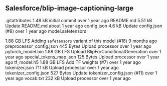 ## Salesforce/blip-image-captioning-large

.gitattributes
1.48 kB
initial commit
over 1 year ago
README.md
5.51 kB
Update README.md
about 1 year ago
config.json
4.6 kB
Update config.json (#8)
over 1 year ago
model.safetensors

1.88 GB
LFS
Adding `safetensors` variant of this model (#18)
9 months ago
preprocessor_config.json
445 Bytes
Upload processor
over 1 year ago
pytorch_model.bin
1.88 GB
LFS
Upload BlipForConditionalGeneration
over 1 year ago
special_tokens_map.json
125 Bytes
Upload processor
over 1 year ago
tf_model.h5
1.88 GB
LFS
Add TF weights (#7)
over 1 year ago
tokenizer.json
711 kB
Upload processor
over 1 year ago
tokenizer_config.json
527 Bytes
Update tokenizer_config.json (#11)
over 1 year ago
vocab.txt
232 kB
Upload processor
over 1 year ago
